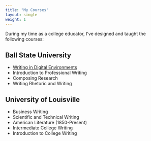 ```yaml
---
title: "My Courses"
layout: single
weight: 1
---
```


During my time as a college educator, I've designed and taught the following courses:

## Ball State University

- [Writing in Digital Environments](http://localhost:1313/courses/writing-in-digital-environments/)
- Introduction to Professional Writing
- Composing Research
- Writing Rhetoric and Writing

## University of Louisville

- Business Writing
- Scientific and Technical Writing
- American Literature (1850-Present)
- Intermediate College Writing
- Introduction to College Writing

